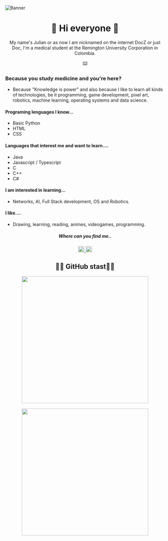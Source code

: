 ![Banner](https://user-images.githubusercontent.com/102930875/185433354-f1172ed0-800c-491e-90ed-e059bc29435e.gif)

<h1 align="center">👋 Hi everyone 👋</h1>
<p align="center">My name's Julian or as now I am nicknamed on the internet DocZ or just Doc, I'm a medical student at the Remington University Corporation in Colombia.</p>
<p align="center">⌨️</p>
<div align="left">
<h3>Because you study medicine and you're here?</h3>
<ul>
  <li>Because "Knowledge is power" and also because I like to learn all kinds of technologies, be it programming, game development, pixel art, robotics, machine learning, operating systems and data science.</li>
</ul>

<!--Profile Data-->

<h4>Programing lenguages I know...</h4>
  <ul>
    <li>Basic Python</li>
    <li>HTML</li>
    <li>CSS</li>
  </ul>
 <h4>Languages that interest me and want to learn....</h4>
  <ul>
    <li>Java</li>
    <li>Javascript / Typescript</li>
    <li>C</li>
    <li>C++</li>
    <li>C#</li>
  </ul>
 <h4>I am interested in learning...</h4>
  <ul>
    <li>Networks, AI, Full Stack development, OS and Robotics.</li>
  </ul>
  <h4>I like....</h4>
  <ul>
    <li>Drawing, learning, reading, animes, videogames, programming.</li>
  </ul>
<h5 align ="center">Where can you find me..</h5>
<div align="center">
  <a href="https://twitter.com/DocZ_0525">
   <img width="20" src="https://user-images.githubusercontent.com/102930875/185516393-5fea1e0c-9324-4270-8b11-57da3e902c9f.png">
  </a>
  <a href="https://www.instagram.com/julian_almario0525/">
    <img width="20" src="https://user-images.githubusercontent.com/102930875/185516396-8c5054c5-c5ce-4250-aec6-f7b154fd5d57.png"> 
  <a/>
</div>


<!--Stats-->

<h2 align ="center">👨‍💻 GitHub stast👨‍💻</h2>
<div align="center">
  <a href="https://github.com/DoctorZ-0525">
    <img width="400" src="https://github-readme-stats.vercel.app/api?username=DoctorZ-0525&show_icons=true&theme=chartreuse-dark" />
  </a>
  <br>
  <br>
   <a href="https://github.com/DoctorZ-0525">
    <img width="400" src="https://github-readme-stats.vercel.app/api/top-langs/?username=DoctorZ-0525&layout=compact&theme=chartreuse-dark" />
  </a>
</div>

<!--Esto es porque lo quiero hacer asi y me gusta el pixel art y quise utilizarlo aqui al igual que quieria algo bonito para ser diferente, se que es raro pero lo disfruto mientras lo hago-->
